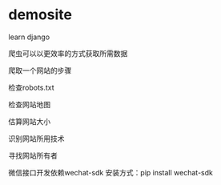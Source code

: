 # demosite
learn django

爬虫可以以更效率的方式获取所需数据


爬取一个网站的步骤

检查robots.txt

检查网站地图

估算网站大小

识别网站所用技术

寻找网站所有者

微信接口开发依赖wechat-sdk 安装方式：pip install wechat-sdk